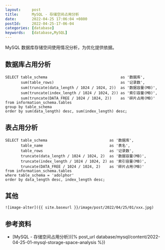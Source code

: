 ```yaml
---
layout:     post
title:      MySQL - 存储空间占用分析
date:       2022-04-25 17:06:04 +0800
postId:     2022-04-25-17-06-04
categories: [database]
keywords:   [database,MySQL]
---
```


MySQL 数据库存储空间使用情况分析，为优化提供依据。

## 数据库占用分析
```mysql
SELECT table_schema                                 as '数据库',
       sum(table_rows)                              as '记录数',
       sum(truncate(data_length / 1024 / 1024, 2))  as '数据容量(MB)',
       sum(truncate(index_length / 1024 / 1024, 2)) as '索引容量(MB)',
       sum(truncate(DATA_FREE / 1024 / 1024, 2))    as '碎片占用(MB)'
from information_schema.tables
group by table_schema
order by sum(data_length) desc, sum(index_length) desc;
```

## 表占用分析
```mysql
SELECT table_schema                            as '数据库',
       table_name                              as '表名',
       table_rows                              as '记录数',
       truncate(data_length / 1024 / 1024, 2)  as '数据容量(MB)',
       truncate(index_length / 1024 / 1024, 2) as '索引容量(MB)',
       truncate(DATA_FREE / 1024 / 1024, 2)    as '碎片占用(MB)'
from information_schema.tables
where table_schema = 'adolphor'
order by data_length desc, index_length desc;
```

## 其他
```
![image-alter]({{ site.baseurl }}/image/post/2022/04/25/01/xxx.jpg)
```

## 参考资料
* [MySQL - 存储空间占用分析]({% post_url database/mysql/content/2022-04-25-01-mysql-storage-space-analysis %})
